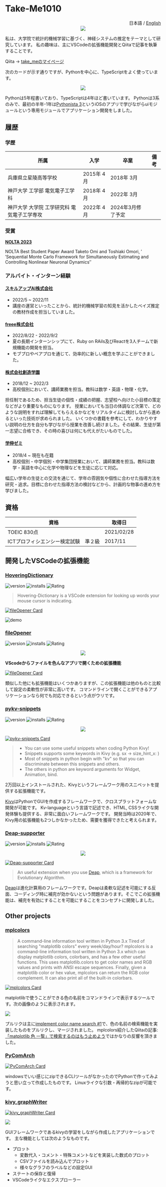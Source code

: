 # Take-Me1010

<div style="text-align: right;">
日本語 / <a href="./README.en.md">English</a>
</div>

<div style="text-align: center;" >
    <img src="https://github-readme-stats.vercel.app/api?username=Take-Me1010&count_private=true&theme=tokyonight">
</div>

私は、大学院で統計的機械学習に基づく、神経システムの推定をテーマとして研究しています。
私の趣味は、主にVSCodeの拡張機能開発とQiitaで記事を執筆することです。

Qiita → [take_meのマイページ](https://qiita.com/take_me)

次のカードが示す通りですが、Pythonを中心に、TypeScriptをよく使っています。
<div style="text-align: center;">
    <img src="https://github-readme-stats.vercel.app/api/top-langs/?username=Take-Me1010&layout=compact">
</div>

Pythonは5年程書いており、TypeScriptは4年ほど書いています。
Pythonは3系のみで、最初の半年-1年は[Pythonista 3](http://omz-software.com/pythonista/)というiOSのアプリで学びながらuiモジュールという専用モジュールでアプリケーション開発をしました。

## 履歴

### 学歴

| 所属                                        | 入学       | 卒業              | 備考 |
| ------------------------------------------- | ---------- | ----------------- | ---- |
| 兵庫県立星陵高等学校                        | 2015年 4月 | 2018年 3月        |      |
| 神戸大学 工学部 電気電子工学科              | 2018年 4月 | 2022年 3月        |      |
| 神戸大学 大学院 工学研究科 電気電子工学専攻 | 2022年 4月 | 2024年3月修了予定 |      |

### 受賞

[**NOLTA 2023**](https://nolta2023.org/award.html)

NOLTA Best Student Paper Award
Taketo Omi and Toshiaki Omori, ′′Sequential Monte Carlo Framework for Simultaneously Estimating and Controlling Nonlinear Neuronal Dynamics′′

### アルバイト・インターン経験

#### [スキルアップAI株式会社](https://www.skillupai.com/)
  - 2022/5 ~ 2022/11
  - 講座の運営といったことから、統計的機械学習の知見を活かしたベイズ推定の教材作成を担当していました。

#### [freee株式会社](https://www.freee.co.jp/lp/brand/01/?utm_source=google&utm_medium=cpc&utm_content=3413057902_11033908479_107737753669_613506165990_kwd-316837118629&utm_campaign=01NQ_SCH_A10%28brand%29-%E6%8C%87%E5%90%8D1G&utm_term=e_%EF%BD%86%EF%BD%92%EF%BD%85%EF%BD%85%EF%BD%85&referral=aw_brand&gclid=CjwKCAjw3POhBhBQEiwAqTCuBuo-ikSSA56_DCW5Qzs4ScYrkignuN-xNvGu-5ONXYoqxrWTa6mKsBoCmF8QAvD_BwE)
- 2022/8/22 - 2022/9/2
- 夏の長期インターンシップにて、Ruby on RAils及びReactを3人チームで新規機能の開発を担当。
- モブプロやペアプロを通じて、効率的に新しい概念を学ぶことができました。

#### [株式会社創造学園](https://www.sozogakuen.co.jp/)
  - 2018/12 ~ 2022/3
  - 高校個別において、講師業務を担当。教科は数学・英語・物理・化学。

担任制であるため、担当生徒の個性・成績の把握、志望校へ向けた小目標の策定などがより重要なものになります。
授業においても当日の体調など次第で、どのような説明をすれば理解してもらえるかなどをリアルタイムに検討しながら進めるといった技術が求められました。
いくつかの書籍を参考にして、わかりやすい説明の仕方を自分も学びながら授業を改善し続けました。その結果、生徒が第一志望に合格でき、その時の喜びは何にも代えがたいものでした。

#### [学伸ゼミ](https://gakushinzemi.com/)
- 2018/4 ~ 現在も在籍
- 高校個別・中学個別・中学集団授業において、講師業務を担当。教科は数学・英語を中心に化学や物理などを生徒に応じて対応。

幅広い学年の生徒との交流を通じて、学年の雰囲気や個性に合わせた指導方法を研究・追求。目標に合わせた指導方法の検討などから、計画的な物事の進め方を学びました。

## 資格

| 資格                                  | 取得日     |
| ------------------------------------- | ---------- |
| TOEIC 830点                           | 2021/02/28 |
| ICTプロフィシエンシー検定試験　準２級 | 2017/11    |

## 開発したVSCodeの拡張機能

### [HoveringDictionary](https://github.com/Take-Me1010/vscode-hovering-dictionary)

![version](https://img.shields.io/visual-studio-marketplace/v/Take-Me1010.hovering-dictionary) ![installs](https://img.shields.io/visual-studio-marketplace/d/Take-Me1010.hovering-dictionary) ![Rating](https://img.shields.io/visual-studio-marketplace/r/Take-Me1010.hovering-dictionary)

> Hovering-Dictionary is a VSCode extension for looking up words your mouse cursor is indicating.

[![fileOpener Card](https://github-readme-stats.vercel.app/api/pin/?username=Take-Me1010&repo=vscode-hovering-dictionary)](https://github.com/Take-Me1010/vscode-hovering-dictionary)

![demo](https://github.com/Take-Me1010/vscode-hovering-dictionary/blob/main/image/demo.gif?raw=true)

### [fileOpener](https://github.com/Take-Me1010/fileOpener)

![version](https://img.shields.io/visual-studio-marketplace/v/Take-Me1010.file-opener) ![installs](https://img.shields.io/visual-studio-marketplace/d/Take-Me1010.file-opener) ![Rating](https://img.shields.io/visual-studio-marketplace/r/Take-Me1010.file-opener)
<div style="text-align: center;">
    <img src="https://github.com/Take-Me1010/fileOpener/blob/main/image/icon.png?raw=true">
</div>

**VScodeからファイルを色んなアプリで開くための拡張機能**

[![fileOpener Card](https://github-readme-stats.vercel.app/api/pin/?username=Take-Me1010&repo=fileOpener)](https://github.com/Take-Me1010/fileOpener)

類似した他にも拡張機能はいくつかありますが、この拡張機能は他のものと比較して設定の柔軟性が非常に高いです。
コマンドラインで開くことができるアプリケーションなら何でも対応できるという点がウリです。

### [pykv-snippets](https://github.com/Take-Me1010/pykv-snippets)

![version](https://img.shields.io/visual-studio-marketplace/v/Take-Me1010.pykv-snippets) ![installs](https://img.shields.io/visual-studio-marketplace/d/Take-Me1010.pykv-snippets) ![Rating](https://img.shields.io/visual-studio-marketplace/r/Take-Me1010.pykv-snippets)
<div style="text-align: center;">
    <img src="https://github.com/Take-Me1010/pykv-snippets/blob/master/image/icon.png?raw=true">
</div>

[![pykv-snippets Card](https://github-readme-stats.vercel.app/api/pin/?username=Take-Me1010&repo=pykv-snippets)](https://github.com/Take-Me1010/pykv-snippets)

> - You can use some useful snippets when coding Python Kivy!
> - Snippets supports some keywords in Kivy (e.g. sx -> size_hint_x: )
> - Most of snippets in python begin with "kv" so that you can discriminate between this snippets and others.
> - The others in python are keyword arguments for Widget, Animation, bind.

2万回以上インストールされた、Kivyというフレームワーク用のスニペットを提供する拡張機能です。

[Kivy](https://kivy.org/#home)はPythonでGUIを作成するフレームワークで、クロスプラットフォームな開発が可能です。
Kv-languageという言語で記述でき、HTML, CSSライクな開発体験も提供する、非常に面白いフレームワークです。
開発当時は2020年で、Kivy用の拡張機能も2つしかなかったため、需要を獲得できたと考えられます。

### [Deap-supporter](https://github.com/Take-Me1010/Deap-supporter)

![version](https://img.shields.io/visual-studio-marketplace/v/Take-Me1010.deap-supporter) ![installs](https://img.shields.io/visual-studio-marketplace/d/Take-Me1010.deap-supporter) ![Rating](https://img.shields.io/visual-studio-marketplace/r/Take-Me1010.deap-supporter)
<div style="text-align: center;">
    <img src="https://github.com/Take-Me1010/Deap-supporter/blob/master/images/icon.png?raw=true">
</div>

[![Deap-supporter Card](https://github-readme-stats.vercel.app/api/pin/?username=Take-Me1010&repo=Deap-supporter)](https://github.com/Take-Me1010/Deap-supporter)

> An useful extension when you use [Deap](https://github.com/deap/deap), which is a framework for Evolutionary Algorithm.

[Deap](https://github.com/deap/deap)は進化計算用のフレームワークです。Deapは柔軟な記述を可能にする反面、コーディング時に補完が効かないという問題があります。そこでこの拡張機能は、補完を有効にすることを可能にすることをコンセプトに開発しました。

## Other projects

### [mplcolors](https://github.com/AstroBarker/mplcolors)

> A command-line information tool written in Python 3.x
>Tired of searching "matplotlib colors" every week/day/hour? mplcolors is a command-line information tool written in Python 3.x which can display matplotlib colors, colorbars, and has a few other useful functions. This uses matplotlib.colors to get color names and RGB values and prints with ANSI escape sequences. Finally, given a matplotlib color or hex value, mplcolors can return the RGB color complement.
>It can also print all of the built-in colorbars.

[![mplcolors Card](https://github-readme-stats.vercel.app/api/pin/?username=AstroBarker&repo=mplcolors)](https://github.com/AstroBarker/mplcolors)

matplotlibで使うことができる色の名前をコマンドラインで表示するツールです。次の画像のように表示されます。

![](https://camo.githubusercontent.com/422d818a8935cff52567176df329a2e1d272c23c7272ab173e3c44a3eb320bb9/68747470733a2f2f65787465726e616c2d636f6e74656e742e6475636b6475636b676f2e636f6d2f69752f3f753d68747470732533412532462532466d6174706c6f746c69622e6f7267253246322e312e312532465f696d61676573253246737068785f676c725f6e616d65645f636f6c6f72735f3030312e706e6726663d31266e6f66623d31)

プルリクは主に[implement color name search #1](https://github.com/AstroBarker/mplcolors/pull/1/commits/8ac8dbf97924c3c6bd5c84f5787ae3a47dbdf461)で、色の名前の検索機能を実装したものをプルリクし、マージされました。
mplcolors紹介したQiitaの記事: [「matplotlib 色 一覧」で検索するのはもう止めよう](https://qiita.com/take_me/items/481e248bf56aca56b1ee)ではかなりの反響を頂きました。

### [PyComArch](https://github.com/Take-Me1010/PyComArch)

[![PyComArch Card](https://github-readme-stats.vercel.app/api/pin/?username=Take-Me1010&repo=PyComArch)](https://github.com/Take-Me1010/PyComArch)

windowsでいい感じにzipできるCLIツールがなかったのでPythonで作ってみようと思い立って作成したものです。
Linuxライクな引数・再帰的なzipが可能です。

### [kivy_graphWriter](https://github.com/Take-Me1010/kivy_graphWriter)

[![kivy_graphWriter Card](https://github-readme-stats.vercel.app/api/pin/?username=Take-Me1010&repo=kivy_graphWriter)](https://github.com/Take-Me1010/kivy_graphWriter)

![](https://github.com/Take-Me1010/kivy_graphWriter/raw/main/data/image/demo/0918-function-demo.gif)

GUIフレームワークであるkivyの学習をしながら作成したアプリケーションです。
主な機能としては次のようなものです。
- プロット
  - 変数代入・コメント・特殊コメントなどを実装した数式のプロット
  - CSVファイルを読み込んでプロット
  - 様々なグラフのラベルなどの設定GUI
- ステートの保存と復帰
- VSCodeライクなエクスプローラー
